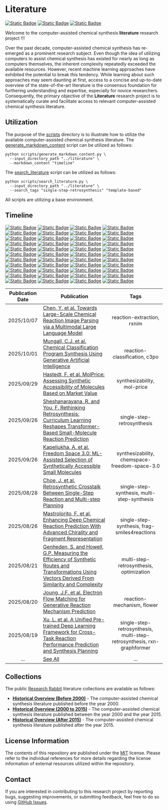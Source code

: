 # Literature
[![Static Badge](https://img.shields.io/badge/Institute%20of%20Science%20Tokyo-%231C3177?style=flat)](https://www.isct.ac.jp)
[![Static Badge](https://img.shields.io/badge/Elix%2C%20Inc.-%235EB6B3?style=flat)](https://www.elix-inc.com)
[![Static Badge](https://img.shields.io/badge/Faculty%20of%20Electrical%20Engineering%2C%20University%20of%20Sarajevo-%23275D91?style=flat)](https://www.etf.unsa.ba)

Welcome to the computer-assisted chemical synthesis **literature** research project !!!

Over the past decade, computer-assisted chemical synthesis has re-emerged as a prominent research subject.
Even though the idea of utilizing computers to assist chemical synthesis has existed for nearly as long as computers themselves, the inherent complexity repeatedly exceeded the available resources.
However, recent machine learning approaches have exhibited the potential to break this tendency.
While learning about such approaches may seem daunting at first, access to a concise and up-to-date overview of the state-of-the-art literature is the consensus foundation for furthering understanding and expertise, especially for novice researchers.
Consequently, the primary objective of the **Literature** research project is to systematically curate and facilitate access to relevant computer-assisted chemical synthesis literature.


## Utilization
The purpose of the [scripts](/scripts) directory is to illustrate how to utilize the available computer-assisted chemical synthesis literature.
The [generate_markdown_content](/scripts/generate_markdown_content.py) script can be utilized as follows:

```shell
python scripts/generate_markdown_content.py \
  --input_directory_path "../literature" \
  --markdown_content "timeline"
```

The [search_literature](/scripts/search_literature.py) script can be utilized as follows:

```shell
python scripts/search_literature.py \
  --input_directory_path "../literature" \
  --search_tags "single-step-retrosynthesis" "template-based"
```

All scripts are utilizing a base environment.


## Timeline
[![Static Badge](https://img.shields.io/badge/total-410-white)](#timeline)
[![Static Badge](https://img.shields.io/badge/1969-1-red)](#timeline)
[![Static Badge](https://img.shields.io/badge/1972-4-red)](#timeline)
[![Static Badge](https://img.shields.io/badge/1974-1-red)](#timeline)
[![Static Badge](https://img.shields.io/badge/1975-1-red)](#timeline)
[![Static Badge](https://img.shields.io/badge/1976-3-red)](#timeline)
[![Static Badge](https://img.shields.io/badge/1977-11-orange)](#timeline)
[![Static Badge](https://img.shields.io/badge/1978-4-red)](#timeline)
[![Static Badge](https://img.shields.io/badge/1980-5-red)](#timeline)
[![Static Badge](https://img.shields.io/badge/1981-1-red)](#timeline)
[![Static Badge](https://img.shields.io/badge/1984-1-red)](#timeline)
[![Static Badge](https://img.shields.io/badge/1985-2-red)](#timeline)
[![Static Badge](https://img.shields.io/badge/1987-1-red)](#timeline)
[![Static Badge](https://img.shields.io/badge/1988-2-red)](#timeline)
[![Static Badge](https://img.shields.io/badge/1989-2-red)](#timeline)
[![Static Badge](https://img.shields.io/badge/1990-3-red)](#timeline)
[![Static Badge](https://img.shields.io/badge/1992-3-red)](#timeline)
[![Static Badge](https://img.shields.io/badge/1993-1-red)](#timeline)
[![Static Badge](https://img.shields.io/badge/1995-1-red)](#timeline)
[![Static Badge](https://img.shields.io/badge/1996-1-red)](#timeline)
[![Static Badge](https://img.shields.io/badge/1999-1-red)](#timeline)
[![Static Badge](https://img.shields.io/badge/2003-1-red)](#timeline)
[![Static Badge](https://img.shields.io/badge/2004-1-red)](#timeline)
[![Static Badge](https://img.shields.io/badge/2005-3-red)](#timeline)
[![Static Badge](https://img.shields.io/badge/2006-1-red)](#timeline)
[![Static Badge](https://img.shields.io/badge/2007-2-red)](#timeline)
[![Static Badge](https://img.shields.io/badge/2008-5-red)](#timeline)
[![Static Badge](https://img.shields.io/badge/2009-5-red)](#timeline)
[![Static Badge](https://img.shields.io/badge/2010-5-red)](#timeline)
[![Static Badge](https://img.shields.io/badge/2011-6-red)](#timeline)
[![Static Badge](https://img.shields.io/badge/2012-9-red)](#timeline)
[![Static Badge](https://img.shields.io/badge/2013-7-red)](#timeline)
[![Static Badge](https://img.shields.io/badge/2014-6-red)](#timeline)
[![Static Badge](https://img.shields.io/badge/2015-5-red)](#timeline)
[![Static Badge](https://img.shields.io/badge/2016-9-red)](#timeline)
[![Static Badge](https://img.shields.io/badge/2017-13-orange)](#timeline)
[![Static Badge](https://img.shields.io/badge/2018-23-yellow)](#timeline)
[![Static Badge](https://img.shields.io/badge/2019-30-green)](#timeline)
[![Static Badge](https://img.shields.io/badge/2020-29-yellow)](#timeline)
[![Static Badge](https://img.shields.io/badge/2021-36-green)](#timeline)
[![Static Badge](https://img.shields.io/badge/2022-36-green)](#timeline)
[![Static Badge](https://img.shields.io/badge/2023-33-green)](#timeline)
[![Static Badge](https://img.shields.io/badge/2024-41-blue)](#timeline)
[![Static Badge](https://img.shields.io/badge/2025-55-blue)](#timeline)

| Publication Date | Publication                                                                                                                                                                                                  |                                  Tags                                  |
|:----------------:|--------------------------------------------------------------------------------------------------------------------------------------------------------------------------------------------------------------|:----------------------------------------------------------------------:|
|    2025/10/07    | [Chen, Y. et al. Towards Large-Scale Chemical Reaction Image Parsing via a Multimodal Large Language Model](literature/2025/20251007_chen_y_et_al.md)                                                        |                       reaction-extraction, rxnim                       |
|    2025/10/01    | [Mungall, C.J. et al. Chemical Classification Program Synthesis Using Generative Artificial Intelligence](literature/2025/20251001_mungall_c_j_et_al.md)                                                     |                     reaction-classification, c3po                      |
|    2025/09/29    | [Hastedt, F. et al. MolPrice: Assessing Synthetic Accessibility of Molecules Based on Market Value](literature/2025/20250929_hastedt_f_et_al.md)                                                             |                      synthesizability, mol-price                       |
|    2025/09/26    | [Sheshanarayana, R. and You, F. Rethinking Retrosynthesis: Curriculum Learning Reshapes Transformer-Based Small-Molecule Reaction Prediction](literature/2025/20250926a_sheshanarayana_r_and_you_f.md)       |                       single-step-retrosynthesis                       |
|    2025/09/26    | [Kapeliukha, A. et al. Freedom Space 3.0: ML-Assisted Selection of Synthetically Accessible Small Molecules](literature/2025/20250926b_kapeliukha_a_et_al.md)                                                |             synthesizability, chemspace-freedom-space-3.0              |
|    2025/08/28    | [Choe, J. et al. Retrosynthetic Crosstalk Between Single-Step Reaction and Multi-step Planning](literature/2025/20250828_choe_j_et_al.md)                                                                    |              single-step-synthesis, multi-step-synthesis               |
|    2025/08/26    | [Mastrolorito, F. et al. Enhancing Deep Chemical Reaction Prediction With Advanced Chirality and Fragment Representation](literature/2025/20250826_mastrolorito_f_et_al.md)                                  |              single-step-synthesis, frag-smiles4reactions              |
|    2025/08/21    | [Genheden, S. and Howell, G.P. Measuring the Efficiency of Synthetic Routes and Transformations Using Vectors Derived From Similarity and Complexity](literature/2025/20250821_genheden_s_and_howell_g_p.md) |                multi-step-retrosynthesis, optimization                 |
|    2025/08/20    | [Joung, J.F. et al. Electron Flow Matching for Generative Reaction Mechanism Prediction](literature/2025/20250820_joung_j_f_et_al.md)                                                                        |                       reaction-mechanism, flower                       |
|    2025/08/19    | [Xu, L. et al. A Unified Pre-trained Deep Learning Framework for Cross-Task Reaction Performance Prediction and Synthesis Planning](literature/2025/20250819_xu_l_et_al.md)                                  | single-step-retrosynthesis, multi-step-retrosynthesis, rxn-graphformer |
|       ...        | [See All](/documentation/b_timeline.md)                                                                                                                                                                      |                                  ...                                   |


## Collections
The public [Research Rabbit](https://www.researchrabbitapp.com) literature collections are available as follows:
- [**Historical Overview (Before 2000)**](https://www.researchrabbitapp.com/collection/public/DLW7X294ZE) - The computer-assisted chemical synthesis literature published before the year 2000.
- [**Historical Overview (2000 to 2015)**](https://www.researchrabbitapp.com/collection/public/YZ15QP026Q) - The computer-assisted chemical synthesis literature published between the year 2000 and the year 2015.
- [**Historical Overview (After 2015)**](https://www.researchrabbitapp.com/collection/public/EZR940K7L1) - The computer-assisted chemical synthesis literature published after the year 2015.


## License Information
The contents of this repository are published under the [MIT](/LICENSE) license.
Please refer to the individual references for more details regarding the license information of external resources utilized within the repository.


## Contact
If you are interested in contributing to this research project by reporting bugs, suggesting improvements, or submitting feedback, feel free to do so using [GitHub Issues](https://github.com/neo-chem-synth-wave/literature/issues).

